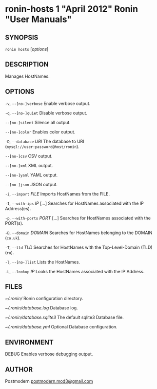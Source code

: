 # ronin-hosts 1 "April 2012" Ronin "User Manuals"

## SYNOPSIS

`ronin hosts` [*options*]

## DESCRIPTION

Manages HostNames.

## OPTIONS

`-v`, `--[no-]verbose`
  Enable verbose output.

`-q`, `--[no-]quiet`
  Disable verbose output.

`--[no-]silent`
  Silence all output.

`--[no-]color`
  Enables color output.

`-D`, `--database` *URI*
  The database to URI (`mysql://user:password@host/ronin`).

`--[no-]csv`
  CSV output.

`--[no-]xml`
  XML output.

`--[no-]yaml`
  YAML output.

`--[no-]json`
  JSON output.

`-i`, `--import` *FILE*
  Imports HostNames from the FILE.

`-I`, `--with-ips` *IP* [...]
  Searches for HostNames associated with the IP Address(es).

`-p`, `--with-ports` *PORT* [...]
  Searches for HostNames associated with the PORT(s).

`-D`, `--domain` *DOMAIN*
  Searches for HostNames belonging to the DOMAIN (`co.uk`).

`-T`, `--tld` *TLD*
  Searches for HostNames with the Top-Level-Domain (TLD) (`ru`).

`-l`, `--[no-]list`
  Lists the HostNames.

`-L`, `--lookup` *IP*
  Looks the HostNames associated with the IP Address.

## FILES

*~/.ronin/*
  Ronin configuration directory.

*~/.ronin/database.log*
  Database log.

*~/.ronin/database.sqlite3*
  The default sqlite3 Database file.

*~/.ronin/database.yml*
  Optional Database configuration.

## ENVIRONMENT

DEBUG
  Enables verbose debugging output.

## AUTHOR

Postmodern <postmodern.mod3@gmail.com>

